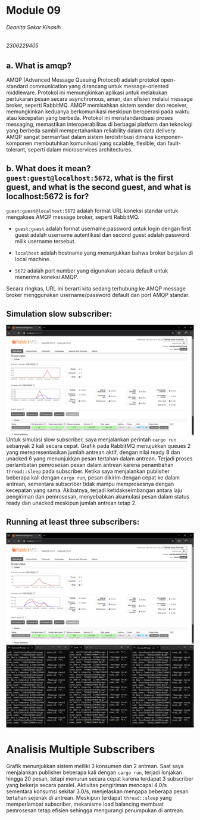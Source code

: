 # Module 09
###### Deanita Sekar Kinasih
###### 2306229405

## a. What is amqp?

AMQP (Advanced Message Queuing Protocol) adalah protokol open-standard communication yang dirancang untuk message-oriented middleware. Protokol ini memungkinkan aplikasi untuk melakukan pertukaran pesan secara asynchronous, aman, dan efisien melalui message broker, seperti RabbitMQ. AMQP memisahkan sistem sender dan receiver, memungkinkan keduanya berkomunikasi meskipun beroperasi pada waktu atau kecepatan yang berbeda. Protokol ini menstandardisasi proses messaging, memastikan interoperabilitas di berbagai platform dan teknologi yang berbeda sambil mempertahankan reliability dalam data delivery. AMQP sangat bermanfaat dalam sistem terdistribusi dimana komponen-komponen membutuhkan komunikasi yang scalable, flexible, dan fault-tolerant, seperti dalam microservices architectures. 

## b. What does it mean? `guest:guest@localhost:5672`, what is the first guest, and what is the second guest, and what is localhost:5672 is for?

`guest:guest@localhost:5672` adalah format URL koneksi standar untuk mengakses AMQP message broker, seperti RabbitMQ.

- `guest:guest` adalah format username:password untuk login dengan first guest adalah username autentikasi dan second guest adalah password milik username tersebut.

- `localhost` adalah hostname yang menunjukkan bahwa broker berjalan di local machine.

- `5672` adalah port number yang digunakan secara default untuk menerima koneksi AMQP.

Secara ringkas, URL ini berarti kita sedang terhubung ke AMQP message broker menggunakan username/password default dan port AMQP standar. 

## Simulation slow subscriber:
![Slow subscriber](images/slow_subscriber.png)
Untuk simulasi slow subscriber, saya menjalankan perintah `cargo run` sebanyak 2 kali secara cepat. Grafik pada RabbitMQ menujukkan queues 2 yang merepresentasikan jumlah antrean aktif, dengan nilai ready 8 dan unacked 6 yang menunjukkan pesan tertahan dalam antrean. Terjadi proses perlambatan pemrosesan pesan dalam antrean karena penambahan `thread::sleep` pada subscriber. Ketika saya menjalankan publisher beberapa kali dengan `cargo run`, pesan dikirim dengan cepat ke dalam antrean, sementara subscriber tidak mampu memprosesnya dengan kecepatan yang sama. Akibatnya, terjadi ketidakseimbangan antara laju pengiriman dan pemrosesan, menyebabkan akumulasi pesan dalam status ready dan unacked meskipun jumlah antrean tetap 2.

## Running at least three subscribers:
![3 subscribers rabbit](images/subscriber_rabbit.png)
![3 subscribers console](images/subscriber_console.png)
# Analisis Multiple Subscribers
Grafik menunjukkan sistem meiliki 3 konsumen dan 2 antrean. Saat saya menjalankan publisher beberapa kali dengan `cargo run`, terjadi lonjakan hingga 20 pesan, tetapi menurun secara cepat karena terdapat 3 subscriber yang bekerja secara paralel. Aktivitas pengiriman mencapai 4.0/s sementara konsumsi sekitar 3.0/s, menjelaskan mengapa beberapa pesan tertahan sejenak di antrean. Meskipun terdapat `thread::sleep` yang memperlambat subscriber, mekanisme load balancing membuat pemrosesan tetap efisien sehingga mengurangi penumpukan di antrean.